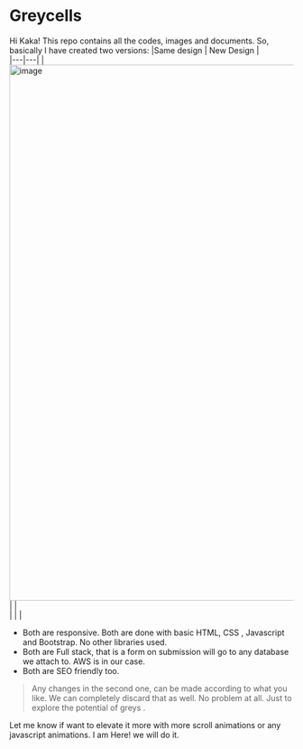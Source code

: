 # Greycells

Hi Kaka!
This repo contains all the codes, images and documents.
So, basically I have created two versions: 
|Same design   |  New Design |  
|---|---|
| <img width="949" alt="image" src="https://user-images.githubusercontent.com/120945994/233572373-80316aa8-2e67-4458-80d5-6b1181e3a714.png">  |   |   
|   |   |   



- Both are responsive. Both are done with basic HTML, CSS , Javascript and Bootstrap. No other libraries used.
- Both are Full stack, that is a form on submission will go to any database we attach to. AWS is in our case. 
- Both are SEO friendly too.

> Any changes in the second one, can be made according to what you like.
> We can completely discard that as well. No problem at all.
> Just to explore the potential of greys .

Let me know if want to elevate it more with more scroll animations or any javascript animations. I am Here! we will do it.
